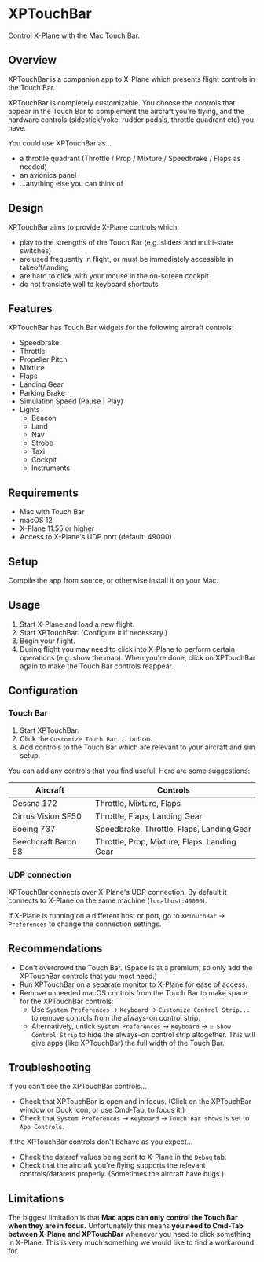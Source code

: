 # XPTouchBar

Control [X-Plane](https://www.x-plane.com) with the Mac Touch Bar.

## Overview

XPTouchBar is a companion app to X-Plane which presents flight controls in the Touch Bar.

XPTouchBar is completely customizable. You choose the controls that appear in the Touch Bar to complement the aircraft you're flying, and the hardware controls (sidestick/yoke, rudder pedals, throttle quadrant etc) you have.

You could use XPTouchBar as...

- a throttle quadrant (Throttle / Prop / Mixture / Speedbrake / Flaps as needed)
- an avionics panel
- ...anything else you can think of

## Design

XPTouchBar aims to provide X-Plane controls which:

- play to the strengths of the Touch Bar (e.g. sliders and multi-state switches)
- are used frequently in flight, or must be immediately accessible in takeoff/landing
- are hard to click with your mouse in the on-screen cockpit
- do not translate well to keyboard shortcuts

## Features

XPTouchBar has Touch Bar widgets for the following aircraft controls:

- Speedbrake
- Throttle
- Propeller Pitch
- Mixture
- Flaps
- Landing Gear
- Parking Brake
- Simulation Speed (Pause | Play)
- Lights
  - Beacon
  - Land
  - Nav
  - Strobe
  - Taxi
  - Cockpit
  - Instruments

## Requirements

- Mac with Touch Bar
- macOS 12
- X-Plane 11.55 or higher
- Access to X-Plane's UDP port (default: 49000)

## Setup

Compile the app from source, or otherwise install it on your Mac.

## Usage

1. Start X-Plane and load a new flight.
2. Start XPTouchBar. (Configure it if necessary.)
3. Begin your flight.
4. During flight you may need to click into X-Plane to perform certain operations (e.g. show the map). When you're done, click on XPTouchBar again to make the Touch Bar controls reappear.

## Configuration

### Touch Bar

1. Start XPTouchBar.
2. Click the `Customize Touch Bar...` button.
3. Add controls to the Touch Bar which are relevant to your aircraft and sim setup.

You can add any controls that you find useful. Here are some suggestions:

| Aircraft            | Controls                                     |
|---------------------|----------------------------------------------|
| Cessna 172          | Throttle, Mixture, Flaps                     |
| Cirrus Vision SF50  | Throttle, Flaps, Landing Gear                |
| Boeing 737          | Speedbrake, Throttle, Flaps, Landing Gear    |
| Beechcraft Baron 58 | Throttle, Prop, Mixture, Flaps, Landing Gear |

### UDP connection

XPTouchBar connects over X-Plane's UDP connection. By default it connects to X-Plane on the same machine (`localhost:49000`).

If X-Plane is running on a different host or port, go to `XPTouchBar` → `Preferences` to change the connection settings.

## Recommendations

- Don't overcrowd the Touch Bar. (Space is at a premium, so only add the XPTouchBar controls that you most need.)
- Run XPTouchBar on a separate monitor to X-Plane for ease of access.
- Remove unneeded macOS controls from the Touch Bar to make space for the XPTouchBar controls:
  - Use `System Preferences` → `Keyboard` → `Customize Control Strip...` to remove controls from the always-on control strip.
  - Alternatively, untick `System Preferences` → `Keyboard` → `☑️ Show Control Strip` to hide the always-on control strip altogether. This will give apps (like XPTouchBar) the full width of the Touch Bar.

## Troubleshooting

If you can't see the XPTouchBar controls...

- Check that XPTouchBar is open and in focus. (Click on the XPTouchBar window or Dock icon, or use Cmd-Tab, to focus it.)
- Check that `System Preferences` → `Keyboard` → `Touch Bar shows` is set to `App Controls`.

If the XPTouchBar controls don't behave as you expect...

- Check the dataref values being sent to X-Plane in the `Debug` tab.
- Check that the aircraft you're flying supports the relevant controls/datarefs properly. (Sometimes the aircraft have bugs.)

## Limitations

The biggest limitation is that **Mac apps can only control the Touch Bar when they are in focus.** Unfortunately this means **you need to Cmd-Tab between X-Plane and XPTouchBar** whenever you need to click something in X-Plane. This is very much something we would like to find a workaround for.
